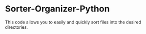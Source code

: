 # Sorter-Organizer-Python
This code allows you to easily and quickly sort files into the desired directories.
